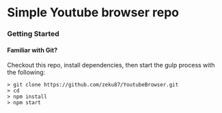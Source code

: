 # Simple Youtube browser repo

### Getting Started

#### Familiar with Git?
Checkout this repo, install dependencies, then start the gulp process with the following:

```
> git clone https://github.com/zeku87/YoutubeBrowser.git
> cd 
> npm install
> npm start
```